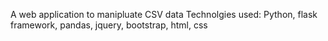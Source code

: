 A web application to manipluate CSV data
Technolgies used: Python, flask framework, pandas, jquery, bootstrap, html, css
